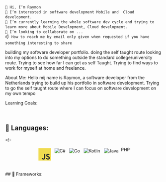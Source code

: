     👋 Hi, I’m Raymon
    👀 I’m interested in software development Mobile and  Cloud development. 
    🌱 I’m currently learning the whole software dev cycle and trying to learn more about Mobile Development, Cloud development.
    💞️ I’m looking to collaborate on ...
    📫 How to reach me by email only given when requested if you have something interesting to share

building my software developer portfolio. doing the self taught route looking into my options to do something outside the standard college/university route. Trying to see how far I can get as self Taught.
Trying to find ways to work for myself at home and freelance. 

About Me: 
Hello mij name is Raymon, a software developer from the Netherlands trying to build up his portfolio in software development. Trying to go the  self taught route where I can focus on software development on my own tempo


Learning Goals:


<br />

## 🧰 Languages:
<!-
<p align="center">
<img src="https://raw.githubusercontent.com/github/explore/80688e429a7d4ef2fca1e82350fe8e3517d3494d/topics/javascript/javascript.png" alt="Javascript" height="40" style="vertical-align:top; margin:4px">
<img src="https://upload.wikimedia.org/wikipedia/commons/b/bd/Logo_C_sharp.svg" alt="C#" height="40" style="vertical-align:top; margin:4px">
<img src="https://www.google.com/url?sa=i&url=https%3A%2F%2Fgo.dev%2Fblog%2Fgo-brand%2FGo-Logo%2FPNG%2F&psig=AOvVaw0yeAm_HoMfw55pVoO1ECu9&ust=1712661846337000&source=images&cd=vfe&opi=89978449&ved=0CBIQjRxqFwoTCOjwgd3AsoUDFQAAAAAdAAAAABAE" alt="Go" height="40" style="vertical-align:top; margin:4px">
<img src="https://upload.wikimedia.org/wikipedia/commons/7/74/Kotlin_Icon.png" alt="Kotlin" height="40" style="vertical-align:top; margin:4px">
<img src="![Java-Logo-700x394](https://github.com/Zerophreak/Zerophreak/assets/80789205/14ac2a30-8ab8-4db9-83a3-d7a2d0cec503)" alt="Java" height="40" style="vertical-align:top; margin:4px">
PHP

</p>
<br>
## 🧰 Frameworks: <br>
<p align="center">
<!-- 
React.js
React Native
Spring
Laravel
    
-->
    
</p>
## 🧰 Tools:
<p align="center">
<!--
Docker
AWS 
firebase

<img src="https://raw.githubusercontent.com/github/explore/80688e429a7d4ef2fca1e82350fe8e3517d3494d/topics/visual-studio-code/visual-studio-code.png" alt="VS Code" height="40" style="vertical-align:top; margin:4px">


-->
    
</p>


<!---
Zerophreak/Zerophreak is a ✨ special ✨ repository because its `README.md` (this file) appears on your GitHub profile.
You can click the Preview link to take a look at your changes.
--->
